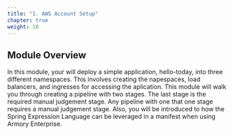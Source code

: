 ```yaml
---
title: "1. AWS Account Setup"
chapter: true
weight: 10
---
```


## Module Overview

In this module, your will deploy a simple application, hello-today, into three different namespaces. This involves creating the napespaces, load balancers, and ingresses for accessing the aplication. This module will walk you through creating a pipeline with two stages. The last stage is the required manual judgement stage. Any pipeline with one that one stage requires a manual judgement stage. Also, you will be introduced to how the Spring Expression Language can be leveraged in a manifest when using Armory Enterprise.
